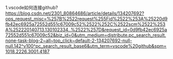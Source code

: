 1.vscode如何连接github?
https://blog.csdn.net/2301_80864686/article/details/134207692?ops_request_misc=%257B%2522request%255Fid%2522%253A%25220d9fb42ec6925a72552d551c67009c52%2522%252C%2522scm%2522%253A%252220140713.130102334..%2522%257D&request_id=0d9fb42ec6925a72552d551c67009c52&biz_id=0&utm_medium=distribute.pc_search_result.none-task-blog-2~all~top_click~default-2-134207692-null-null.142^v100^pc_search_result_base6&utm_term=vscode%20github&spm=1018.2226.3001.4187
